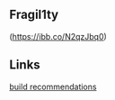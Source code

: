 ## Fragil1ty

(https://ibb.co/N2qzJbq0)

## Links
[build recommendations](https://uk.pcpartpicker.com/user/Fragil1ty/saved/)


<!--
**Fragil1ty/Fragil1ty** is a ✨ _special_ ✨ repository because its `README.md` (this file) appears on your GitHub profile.

Here are some ideas to get you started:

- 🔭 I’m currently working on ...
- 🌱 I’m currently learning ...
- 👯 I’m looking to collaborate on ...
- 🤔 I’m looking for help with ...
- 💬 Ask me about ...
- 📫 How to reach me: ...
- 😄 Pronouns: ...
- ⚡ Fun fact: ...
-->
